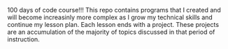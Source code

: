 100 days of code course!!!
This repo contains programs that I created and will become increasinly more complex as I grow my technical skills and continue my lesson plan. 
Each lesson ends with a project. These projects are an accumulation of the majority of topics discussed in that period of instruction.
